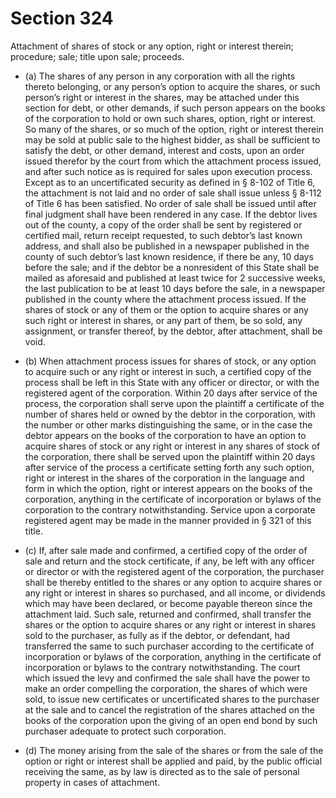 # Section 324

Attachment of shares of stock or any option, right or interest therein; procedure; sale; title upon sale; proceeds.

- (a) The shares of any person in any corporation with all the rights thereto belonging, or any person’s option to acquire the shares, or such person’s right or interest in the shares, may be attached under this section for debt, or other demands, if such person appears on the books of the corporation to hold or own such shares, option, right or interest. So many of the shares, or so much of the option, right or interest therein may be sold at public sale to the highest bidder, as shall be sufficient to satisfy the debt, or other demand, interest and costs, upon an order issued therefor by the court from which the attachment process issued, and after such notice as is required for sales upon execution process. Except as to an uncertificated security as defined in § 8-102 of Title 6, the attachment is not laid and no order of sale shall issue unless § 8-112 of Title 6 has been satisfied. No order of sale shall be issued until after final judgment shall have been rendered in any case. If the debtor lives out of the county, a copy of the order shall be sent by registered or certified mail, return receipt requested, to such debtor’s last known address, and shall also be published in a newspaper published in the county of such debtor’s last known residence, if there be any, 10 days before the sale; and if the debtor be a nonresident of this State shall be mailed as aforesaid and published at least twice for 2 successive weeks, the last publication to be at least 10 days before the sale, in a newspaper published in the county where the attachment process issued. If the shares of stock or any of them or the option to acquire shares or any such right or interest in shares, or any part of them, be so sold, any assignment, or transfer thereof, by the debtor, after attachment, shall be void.

- (b) When attachment process issues for shares of stock, or any option to acquire such or any right or interest in such, a certified copy of the process shall be left in this State with any officer or director, or with the registered agent of the corporation. Within 20 days after service of the process, the corporation shall serve upon the plaintiff a certificate of the number of shares held or owned by the debtor in the corporation, with the number or other marks distinguishing the same, or in the case the debtor appears on the books of the corporation to have an option to acquire shares of stock or any right or interest in any shares of stock of the corporation, there shall be served upon the plaintiff within 20 days after service of the process a certificate setting forth any such option, right or interest in the shares of the corporation in the language and form in which the option, right or interest appears on the books of the corporation, anything in the certificate of incorporation or bylaws of the corporation to the contrary notwithstanding. Service upon a corporate registered agent may be made in the manner provided in § 321 of this title.

- (c) If, after sale made and confirmed, a certified copy of the order of sale and return and the stock certificate, if any, be left with any officer or director or with the registered agent of the corporation, the purchaser shall be thereby entitled to the shares or any option to acquire shares or any right or interest in shares so purchased, and all income, or dividends which may have been declared, or become payable thereon since the attachment laid. Such sale, returned and confirmed, shall transfer the shares or the option to acquire shares or any right or interest in shares sold to the purchaser, as fully as if the debtor, or defendant, had transferred the same to such purchaser according to the certificate of incorporation or bylaws of the corporation, anything in the certificate of incorporation or bylaws to the contrary notwithstanding. The court which issued the levy and confirmed the sale shall have the power to make an order compelling the corporation, the shares of which were sold, to issue new certificates or uncertificated shares to the purchaser at the sale and to cancel the registration of the shares attached on the books of the corporation upon the giving of an open end bond by such purchaser adequate to protect such corporation.

- (d) The money arising from the sale of the shares or from the sale of the option or right or interest shall be applied and paid, by the public official receiving the same, as by law is directed as to the sale of personal property in cases of attachment.